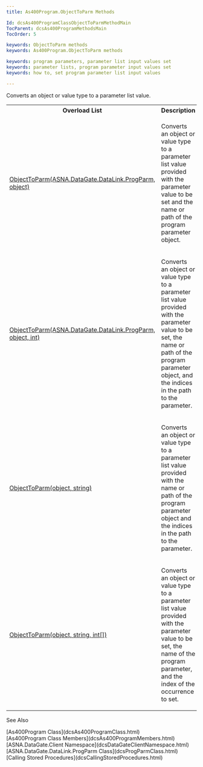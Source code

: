 ```yaml
---
title: As400Program.ObjectToParm Methods

Id: dcsAs400ProgramClassObjectToParmMethodMain
TocParent: dcsAs400ProgramMethodsMain
TocOrder: 5

keywords: ObjectToParm methods
keywords: As400Program.ObjectToParm methods

keywords: program parameters, parameter list input values set
keywords: parameter lists, program parameter input values set 
keywords: how to, set program parameter list input values

---
```


Converts an object or value type to a parameter list value.
<br />

<table class="dtTABLE" id="Table5" style="border-spacing: 0px; x-cell-content-align: Top" cellspacing="0" x-use-null-cells="x-use-null-cells">
          <colgroup span="1">
            <col span="1" style="WIDTH: 50%" />
            <col span="1" style="WIDTH: 50%" />
          </colgroup>
          <tr>
            <th colspan="1" rowspan="1" style="width: 494px">
							Overload List
						</th>
            <th colspan="1" rowspan="1">
							Description</th>
          </tr>
          <tr>
            <td colspan="1" rowspan="1" style="width: 494px">

[ObjectToParm(ASNA.DataGate.DataLink.ProgParm, object)](dcsAs400ProgramClassObjectToParmMethod4.html) 
</td>
            <td colspan="1" rowspan="1">

Converts an object or value type to a parameter list value provided with the parameter value to be set and the name or path of the program parameter object.
</td>
          </tr>
          <tr>
            <td colspan="1" rowspan="1" style="width: 494px">

[ObjectToParm(ASNA.DataGate.DataLink.ProgParm, object, int)](dcsAs400ProgramClassObjectToParmMethod1.html) 
</td>
            <td colspan="1" rowspan="1">

Converts an object or value type to a parameter list value provided with the parameter value to be set, the name or path of the program parameter object, and the indices in the path to the parameter.
</td>
          </tr>
          <tr>
            <td colspan="1" rowspan="1" style="width: 494px">

[ObjectToParm(object, string)](dcsAs400ProgramClassObjectToParmMethod3.html) 
</td>
            <td colspan="1" rowspan="1">

Converts an object or value type to a parameter list value provided with the name or path of the program parameter object and the indices in the path to the parameter.
</td>
          </tr>
          <tr>
            <td colspan="1" rowspan="1" style="width: 494px">

[ObjectToParm(object, string, int[])](dcsAs400ProgramClassObjectToParmMethod2.html) 
</td>
            <td colspan="1" rowspan="1">

Converts an object or value type to a parameter list value provided with the parameter value to be set, the name of the program parameter, and the index of the occurrence to set.
</td>
          </tr>
</table>

See Also

<dl />
      [As400Program Class](dcsAs400ProgramClass.html)
      <br />
      [As400Program Class Members](dcsAs400ProgramMembers.html)
      <br />
      [ASNA.DataGate.Client Namespace](dcsDataGateClientNamespace.html)
      <br />
      [ASNA.DataGate.DataLink.ProgParm Class](dcsProgParmClass.html)
      <br />
      [Calling Stored Procedures](dcsCallingStoredProcedures.html)

